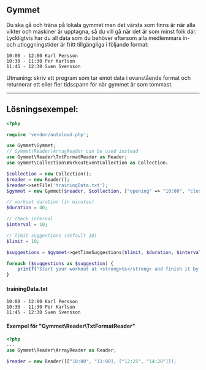 ## Gymmet

Du ska gå och träna på lokala gymmet men det värsta som finns är när alla vikter och maskiner är upptagna, så du vill gå när det är som minst folk där. Lyckligtvis har du all data som du behöver eftersom alla medlemmars in- och utloggningstider är fritt tillgängliga i följande format:

```
10:00 - 12:00 Karl Persson
10:30 - 11:30 Per Karlson
11:45 - 12:30 Sven Svensson 
```

Utmaning: skriv ett program som tar emot data i ovanstående format och returnerar ett eller fler tidsspann för när gymmet är som tommast.

---
## Lösningsexempel:
```php
<?php 

require 'vendor/autoload.php';

use Gymmet\Gymmet;
// Gymmet\Reader\ArrayReader can be used instead
use Gymmet\Reader\TxtFormatReader as Reader;
use Gymmet\Collection\WorkoutEventCollection as Collection;

$collection = new Collection();
$reader = new Reader();
$reader->setFile('trainingData.txt');
$gymmet = new Gymmet($reader, $collection, ["opening" => "10:00", "closing" => "14:00"]);

// workout duration (in minutes)
$duration = 40;

// check interval
$interval = 10;

// limit suggestions (default 10)
$limit = 10;

$suggestions = $gymmet->getTimeSuggestions($limit, $duration, $interval, 'ASC');

foreach ($suggestions as $suggestion) {
    printf("Start your workout at <strong>%s</strong> and finish it by <strong>%s</strong> and you'll meet %d other people at most.<br>", $suggestion['start']->format("H:i"), $suggestion['end']->format("H:i"), $suggestion['count']);
}
```
#### trainingData.txt
```
10:00 - 12:00 Karl Persson
10:30 - 11:30 Per Karlson
11:45 - 12:30 Sven Svensson
```

#### Exempel för "Gymmet\Reader\TxtFormatReader"
```php
<?php
...
use Gymmet\Reader\ArrayReader as Reader;

$reader = new Reader([["10:00", "11:00], ["12:25", "14:20"]]);
```